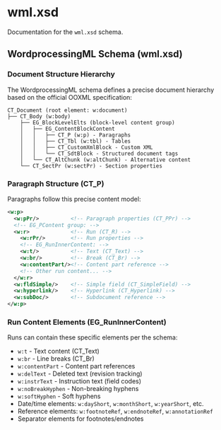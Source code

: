 # wml.xsd

Documentation for the `wml.xsd` schema.

## WordprocessingML Schema (wml.xsd)

### Document Structure Hierarchy

The WordprocessingML schema defines a precise document hierarchy based on the official OOXML specification:

```
CT_Document (root element: w:document)
├── CT_Body (w:body)
    ├── EG_BlockLevelElts (block-level content group)
    │   ├── EG_ContentBlockContent
    │   │   ├── CT_P (w:p) - Paragraphs
    │   │   ├── CT_Tbl (w:tbl) - Tables  
    │   │   ├── CT_CustomXmlBlock - Custom XML
    │   │   └── CT_SdtBlock - Structured document tags
    │   └── CT_AltChunk (w:altChunk) - Alternative content
    └── CT_SectPr (w:sectPr) - Section properties
```

### Paragraph Structure (CT_P)

Paragraphs follow this precise content model:

```xml
<w:p>
  <w:pPr/>          <!-- Paragraph properties (CT_PPr) -->
  <!-- EG_PContent group: -->
  <w:r>             <!-- Run (CT_R) -->
    <w:rPr/>        <!-- Run properties -->
    <!-- EG_RunInnerContent: -->
    <w:t/>          <!-- Text (CT_Text) -->
    <w:br/>         <!-- Break (CT_Br) -->
    <w:contentPart/><!-- Content part reference -->
    <!-- Other run content... -->
  </w:r>
  <w:fldSimple/>    <!-- Simple field (CT_SimpleField) -->
  <w:hyperlink/>    <!-- Hyperlink (CT_Hyperlink) -->
  <w:subDoc/>       <!-- Subdocument reference -->
</w:p>
```

### Run Content Elements (EG_RunInnerContent)

Runs can contain these specific elements per the schema:

- `w:t` - Text content (CT_Text)
- `w:br` - Line breaks (CT_Br) 
- `w:contentPart` - Content part references
- `w:delText` - Deleted text (revision tracking)
- `w:instrText` - Instruction text (field codes)
- `w:noBreakHyphen` - Non-breaking hyphens
- `w:softHyphen` - Soft hyphens
- Date/time elements: `w:dayShort`, `w:monthShort`, `w:yearShort`, etc.
- Reference elements: `w:footnoteRef`, `w:endnoteRef`, `w:annotationRef`
- Separator elements for footnotes/endnotes

